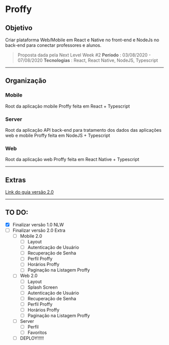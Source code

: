 # Proffy

## Objetivo
Criar plataforma Web/Mobile em React e Native no front-end e NodeJs no back-end para conectar professores e alunos.

>Proposta dada pela Next Level Week #2
>**Período** : 03/08/2020 - 07/08/2020
>**Tecnologias** : React, React Native, NodeJS, Typescript


***
## Organização
### Mobile
Root da aplicação mobile Proffy feita em React + Typescript

### Server
Root da aplicação API back-end para tratamento dos dados das aplicações web e mobile Proffy feita em NodeJS + Typescript

### Web
Root da aplicação web Proffy feita em React Native + Typescript
***
## Extras
[Link do guia versão 2.0](https://www.notion.so/Vers-o-2-0-Proffy-eefca1b981694cd0a895613bc6235970)

***
## TO DO:

- [X] Finalizar versão 1.0 NLW
- [ ] Finalizar versão 2.0 Extra
  - [ ] Mobile 2.0 
    - [ ] Layout
    - [ ] Autenticação de Usuário
    - [ ] Recuperação de Senha
    - [ ] Perfil Proffy
    - [ ] Horários Proffy
    - [ ] Paginação na Listagem Proffy
  - [ ] Web 2.0
    - [ ] Layout
    - [ ] Splash Screen
    - [ ] Autenticação de Usuário
    - [ ] Recuperação de Senha
    - [ ] Perfil Proffy
    - [ ] Horários Proffy
    - [ ] Paginação na Listagem Proffy
  - [ ] Server
    - [ ] Perfil
    - [ ] Favoritos
  - [ ] DEPLOY!!!!!
